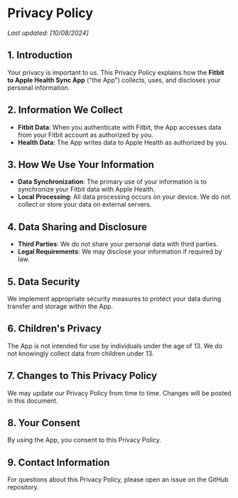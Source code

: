 # Privacy Policy

_Last updated: [10/08/2024]_

## 1. Introduction

Your privacy is important to us. This Privacy Policy explains how the **Fitbit to Apple Health Sync App** ("the App") collects, uses, and discloses your personal information.

## 2. Information We Collect

- **Fitbit Data**: When you authenticate with Fitbit, the App accesses data from your Fitbit account as authorized by you.
- **Health Data**: The App writes data to Apple Health as authorized by you.

## 3. How We Use Your Information

- **Data Synchronization**: The primary use of your information is to synchronize your Fitbit data with Apple Health.
- **Local Processing**: All data processing occurs on your device. We do not collect or store your data on external servers.

## 4. Data Sharing and Disclosure

- **Third Parties**: We do not share your personal data with third parties.
- **Legal Requirements**: We may disclose your information if required by law.

## 5. Data Security

We implement appropriate security measures to protect your data during transfer and storage within the App.

## 6. Children's Privacy

The App is not intended for use by individuals under the age of 13. We do not knowingly collect data from children under 13.

## 7. Changes to This Privacy Policy

We may update our Privacy Policy from time to time. Changes will be posted in this document.

## 8. Your Consent

By using the App, you consent to this Privacy Policy.

## 9. Contact Information

For questions about this Privacy Policy, please open an issue on the GitHub repository.